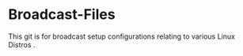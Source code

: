 # Broadcast-Files
This git is for broadcast setup configurations relating to various Linux Distros .
